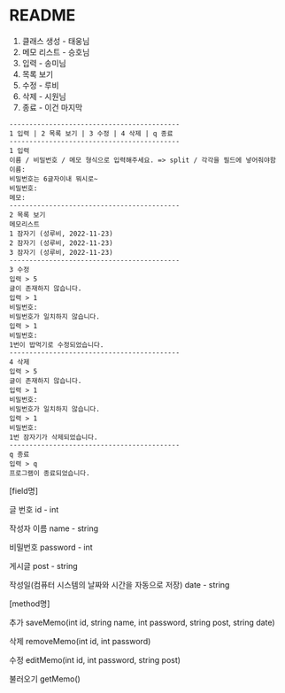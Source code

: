 # README



1. 클래스 생성 - 태웅님
2. 메모 리스트 - 승호님
3. 입력 - 송미님
4. 목록 보기
5. 수정 - 루비
6. 삭제 - 시원님
7. 종료 - 이건 마지막

```
-------------------------------------------
1 입력 | 2 목록 보기 | 3 수정 | 4 삭제 | q 종료
-------------------------------------------
1 입력
이름 / 비밀번호 / 메모 형식으로 입력해주세요. => split / 각각을 필드에 넣어줘야함
이름: 
비밀번호는 6글자이내 뭐시로~
비밀번호: 
메모: 
-------------------------------------------
2 목록 보기
메모리스트
1 잠자기 (성루비, 2022-11-23)
2 잠자기 (성루비, 2022-11-23)
3 잠자기 (성루비, 2022-11-23)
-------------------------------------------
3 수정
입력 > 5
글이 존재하지 않습니다.
입력 > 1
비밀번호: 
비밀번호가 일치하지 않습니다.
입력 > 1
비밀번호: 
1번이 밥먹기로 수정되었습니다.
-------------------------------------------
4 삭제
입력 > 5
글이 존재하지 않습니다.
입력 > 1
비밀번호: 
비밀번호가 일치하지 않습니다.
입력 > 1
비밀번호: 
1번 잠자기가 삭제되었습니다.
-------------------------------------------
q 종료
입력 > q
프로그램이 종료되었습니다.
```





[field명]

 글 번호 id - int

작성자 이름 name - string

비밀번호 password - int

게시글 post  - string

작성일(컴퓨터 시스템의 날짜와 시간을 자동으로 저장) date - string



[method명]

추가 saveMemo(int id, string name, int password, string post, string date)

삭제 removeMemo(int id, int password)

수정 editMemo(int id, int password, string post)

불러오기 getMemo()

